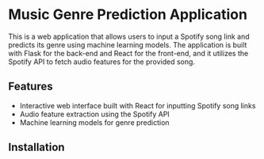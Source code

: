 # Music Genre Prediction Application

This is a web application that allows users to input a Spotify song link and predicts its genre using machine learning models. The application is built with Flask for the back-end and React for the front-end, and it utilizes the Spotify API to fetch audio features for the provided song.

## Features

- Interactive web interface built with React for inputting Spotify song links
- Audio feature extraction using the Spotify API
- Machine learning models for genre prediction


## Installation
